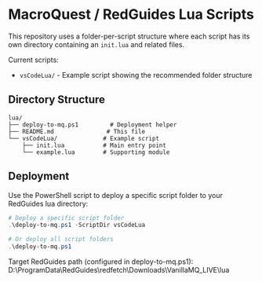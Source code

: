 # MacroQuest / RedGuides Lua Scripts

This repository uses a folder-per-script structure where each script has its own directory containing an `init.lua` and related files.

Current scripts:
- `vsCodeLua/` - Example script showing the recommended folder structure

## Directory Structure
```
lua/
├── deploy-to-mq.ps1         # Deployment helper
├── README.md               # This file
└── vsCodeLua/             # Example script
    ├── init.lua           # Main entry point
    └── example.lua        # Supporting module
```

## Deployment
Use the PowerShell script to deploy a specific script folder to your RedGuides lua directory:

```powershell
# Deploy a specific script folder
.\deploy-to-mq.ps1 -ScriptDir vsCodeLua

# Or deploy all script folders
.\deploy-to-mq.ps1
```

Target RedGuides path (configured in deploy-to-mq.ps1):
D:\ProgramData\RedGuides\redfetch\Downloads\VanillaMQ_LIVE\lua
